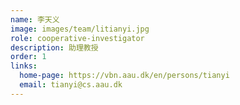 ```yaml
---
name: 李天义
image: images/team/litianyi.jpg
role: cooperative-investigator
description: 助理教授
order: 1
links:
  home-page: https://vbn.aau.dk/en/persons/tianyi
  email: tianyi@cs.aau.dk
---
```



